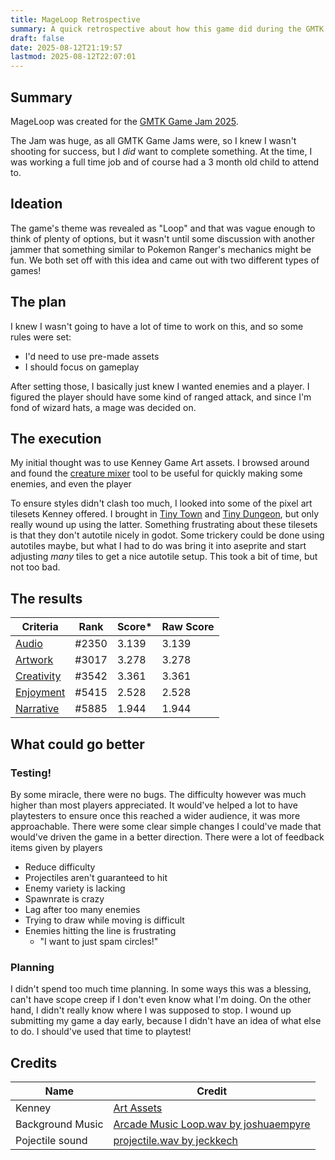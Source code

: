 ```yaml
---
title: MageLoop Retrospective
summary: A quick retrospective about how this game did during the GMTK Game Jam 2025
draft: false
date: 2025-08-12T21:19:57
lastmod: 2025-08-12T22:07:01
---
```

## Summary
MageLoop was created for the [GMTK Game Jam 2025](https://itch.io/jam/gmtk-2025/rate/3776389).

The Jam was huge, as all GMTK Game Jams were, so I knew I wasn't shooting for success, but I *did* want to complete something. At the time, I was working a full time job and of course had a 3 month old child to attend to.
## Ideation
The game's theme was revealed as "Loop" and that was vague enough to think of plenty of options, but it wasn't until some discussion with another jammer that something similar to Pokemon Ranger's mechanics might be fun. We both set off with this idea and came out with two different types of games!
## The plan
I knew I wasn't going to have a lot of time to work on this, and so some rules were set:
- I'd need to use pre-made assets
- I should focus on gameplay

After setting those, I basically just knew I wanted enemies and a player. I figured the player should have some kind of ranged attack, and since I'm fond of wizard hats, a mage was decided on.
## The execution
My initial thought was to use Kenney Game Art assets. I browsed around and found the [creature mixer](https://kenney.itch.io/creature-mixer) tool to be useful for quickly making some enemies, and even the player

To ensure styles didn't clash too much, I looked into some of the pixel art tilesets Kenney offered. I brought in [Tiny Town](https://kenney.nl/assets/tiny-town) and [Tiny Dungeon](https://kenney.nl/assets/tiny-dungeon), but only really wound up using the latter. Something frustrating about these tilesets is that they don't autotile nicely in godot. Some trickery could be done using autotiles maybe, but what I had to do was bring it into aseprite and start adjusting *many* tiles to get a nice autotile setup. This took a bit of time, but not too bad.

## The results
|Criteria|Rank|Score*|Raw Score|
|---|---|---|---|
|[Audio](https://itch.io/jam/gmtk-2025/results/audio)|#2350|3.139|3.139|
|[Artwork](https://itch.io/jam/gmtk-2025/results/artwork)|#3017|3.278|3.278|
|[Creativity](https://itch.io/jam/gmtk-2025/results/creativity)|#3542|3.361|3.361|
|[Enjoyment](https://itch.io/jam/gmtk-2025/results/enjoyment)|#5415|2.528|2.528|
|[Narrative](https://itch.io/jam/gmtk-2025/results/narrative)|#5885|1.944|1.944|
## What could go better

### Testing!
By some miracle, there were no bugs. The difficulty however was much higher than most players appreciated. It would've helped a lot to have playtesters to ensure once this reached a wider audience, it was more approachable. There were some clear simple changes I could've made that would've driven the game in a better direction. There were a lot of feedback items given by players
- Reduce difficulty
- Projectiles aren't guaranteed to hit
- Enemy variety is lacking
- Spawnrate is crazy
- Lag after too many enemies
- Trying to draw while moving is difficult
- Enemies hitting the line is frustrating
	- "I want to just spam circles!"
### Planning
I didn't spend too much time planning. In some ways this was a blessing, can't have scope creep if I don't even know what I'm doing. On the other hand, I didn't really know where I was supposed to stop. I wound up submitting my game a day early, because I didn't have an idea of what else to do. I should've used that time to playtest!
## Credits

| Name             | Credit                                                                   |
| ---------------- | ------------------------------------------------------------------------ |
| Kenney           | [Art Assets](https://kenney.nl/)                                         |
| Background Music | [Arcade Music Loop.wav by joshuaempyre](https://freesound.org/s/391660/) |
| Pojectile sound  | [projectile.wav by jeckkech](https://freesound.org/s/251461/)            |

